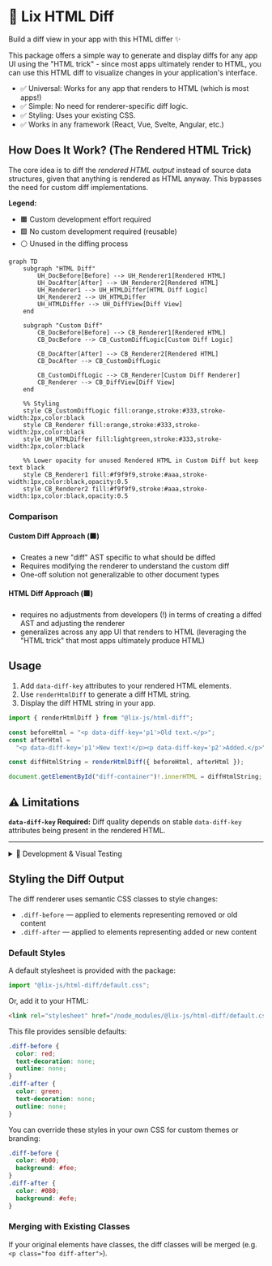 # 🧬 Lix HTML Diff

Build a diff view in your app with this HTML differ ✨

This package offers a simple way to generate and display diffs for any app UI using the "HTML trick" - since most apps ultimately render to HTML, you can use this HTML diff to visualize changes in your application's interface.

- ✅ Universal: Works for any app that renders to HTML (which is most apps!)
- ✅ Simple: No need for renderer-specific diff logic.
- ✅ Styling: Uses your existing CSS.
- ✅ Works in any framework (React, Vue, Svelte, Angular, etc.)

## How Does It Work? (The Rendered HTML Trick)

The core idea is to diff the _rendered HTML output_ instead of source data structures, given that anything is rendered as HTML anyway. This bypasses the need for custom diff implementations.

**Legend:**

- 🟧 Custom development effort required
- 🟩 No custom development required (reusable)
- ⚪ Unused in the diffing process

```mermaid
graph TD
    subgraph "HTML Diff"
        UH_DocBefore[Before] --> UH_Renderer1[Rendered HTML]
        UH_DocAfter[After] --> UH_Renderer2[Rendered HTML]
        UH_Renderer1 --> UH_HTMLDiffer[HTML Diff Logic]
        UH_Renderer2 --> UH_HTMLDiffer
        UH_HTMLDiffer --> UH_DiffView[Diff View]
    end

    subgraph "Custom Diff"
        CB_DocBefore[Before] --> CB_Renderer1[Rendered HTML]
        CB_DocBefore --> CB_CustomDiffLogic[Custom Diff Logic]

        CB_DocAfter[After] --> CB_Renderer2[Rendered HTML]
        CB_DocAfter --> CB_CustomDiffLogic

        CB_CustomDiffLogic --> CB_Renderer[Custom Diff Renderer]
        CB_Renderer --> CB_DiffView[Diff View]
    end

    %% Styling
    style CB_CustomDiffLogic fill:orange,stroke:#333,stroke-width:2px,color:black
    style CB_Renderer fill:orange,stroke:#333,stroke-width:2px,color:black
    style UH_HTMLDiffer fill:lightgreen,stroke:#333,stroke-width:2px,color:black

    %% Lower opacity for unused Rendered HTML in Custom Diff but keep text black
    style CB_Renderer1 fill:#f9f9f9,stroke:#aaa,stroke-width:1px,color:black,opacity:0.5
    style CB_Renderer2 fill:#f9f9f9,stroke:#aaa,stroke-width:1px,color:black,opacity:0.5
```

### Comparison

#### Custom Diff Approach (🟧)

- Creates a new "diff" AST specific to what should be diffed
- Requires modifying the renderer to understand the custom diff
- One-off solution not generalizable to other document types

#### HTML Diff Approach (🟩)

- requires no adjustments from developers (!) in terms of creating a diffed AST and adjusting the renderer
- generalizes across any app UI that renders to HTML (leveraging the "HTML trick" that most apps ultimately produce HTML)

## Usage

1. Add `data-diff-key` attributes to your rendered HTML elements.
2. Use `renderHtmlDiff` to generate a diff HTML string.
3. Display the diff HTML string in your app.

```typescript
import { renderHtmlDiff } from "@lix-js/html-diff";

const beforeHtml = "<p data-diff-key='p1'>Old text.</p>";
const afterHtml =
  "<p data-diff-key='p1'>New text!</p><p data-diff-key='p2'>Added.</p>";

const diffHtmlString = renderHtmlDiff({ beforeHtml, afterHtml });

document.getElementById("diff-container")!.innerHTML = diffHtmlString;
```

## ⚠️ Limitations

**`data-diff-key` Required:** Diff quality depends on stable `data-diff-key` attributes being present in the rendered HTML.

---

<details>
<summary>🧪 Development & Visual Testing</summary>

This package includes a Vite-based visual test website to help develop and debug the `renderHtmlDiff` function.

**Running the Test Website:**

1.  Ensure monorepo dependencies are installed (`pnpm install` from root).
2.  Start the dev server:

    ```bash
    # From monorepo root
    pnpm --filter html-diff dev

    # Or from this package directory
    pnpm dev
    ```

</details>

## Styling the Diff Output

The diff renderer uses semantic CSS classes to style changes:

- `.diff-before` — applied to elements representing removed or old content
- `.diff-after` — applied to elements representing added or new content

### Default Styles

A default stylesheet is provided with the package:

```js
import "@lix-js/html-diff/default.css";
```

Or, add it to your HTML:

```html
<link rel="stylesheet" href="/node_modules/@lix-js/html-diff/default.css" />
```

This file provides sensible defaults:

```css
.diff-before {
  color: red;
  text-decoration: none;
  outline: none;
}
.diff-after {
  color: green;
  text-decoration: none;
  outline: none;
}
```

You can override these styles in your own CSS for custom themes or branding:

```css
.diff-before {
  color: #b00;
  background: #fee;
}
.diff-after {
  color: #080;
  background: #efe;
}
```

### Merging with Existing Classes

If your original elements have classes, the diff classes will be merged (e.g. `<p class="foo diff-after">`).
